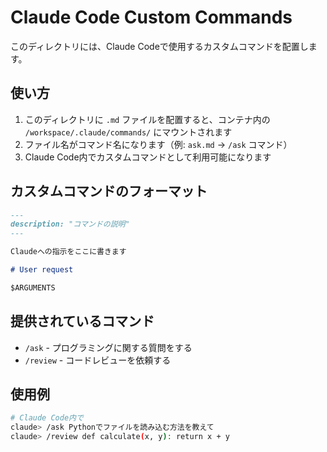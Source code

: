 # Claude Code Custom Commands

このディレクトリには、Claude Codeで使用するカスタムコマンドを配置します。

## 使い方

1. このディレクトリに `.md` ファイルを配置すると、コンテナ内の `/workspace/.claude/commands/` にマウントされます
2. ファイル名がコマンド名になります（例: `ask.md` → `/ask` コマンド）
3. Claude Code内でカスタムコマンドとして利用可能になります

## カスタムコマンドのフォーマット

```markdown
---
description: "コマンドの説明"
---

Claudeへの指示をここに書きます

# User request

$ARGUMENTS
```

## 提供されているコマンド

- `/ask` - プログラミングに関する質問をする
- `/review` - コードレビューを依頼する

## 使用例

```bash
# Claude Code内で
claude> /ask Pythonでファイルを読み込む方法を教えて
claude> /review def calculate(x, y): return x + y
```